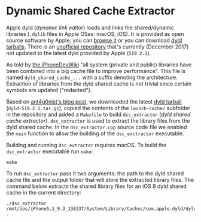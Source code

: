 # Dynamic Shared Cache Extractor

Apple dyld (*dynamic link editor*) loads and links the shared/dynamic libraries (`.dylib` files in Apple OSes: macOS, iOS). It is provided as open source software by Apple; you can [browse it](https://opensource.apple.com/source/dyld/) or you can download [dyld tarballs](https://opensource.apple.com/tarballs/dyld/). There is an [unofficial repository](https://github.com/opensource-apple/dyld) that's currently (December 2017) not updated to the latest dyld provided by Apple (`519.2.1`).

As told by [the iPhoneDevWiki](http://iphonedevwiki.net/index.php/Dyld_shared_cache) "all system (private and public) libraries have been combined into a big cache file to improve performance". This file is named `dyld_shared_cache_...` with a suffix denoting the architecture. Extraction of libraries from the dyld shared cache is not trivial since certain symbols are updated ("redacted").

Based on [ant4g0nist's blog post](http://ant4g0nist.blogspot.ro/2015/04/ios-shared-cache-extraction-to-solve.html), we downloaded the latest [dyld tarball](https://opensource.apple.com/tarballs/dyld/) (`dyld-519.2.1.tar.gz`), copied the contents of the `launch-cache/` subfolder in the repository and added a `Makefile` to build `dsc_extractor` (*dyld shared cache extractor*). `dsc_extractor` is used to extract the library files from the dyld shared cache. In the `dsc_extractor.cpp` source code file we enabled the `main` function to allow the building of the `dsc_exctractor` executable.

Building and running `dsc_extractor` requires macOS. To build the `dsc_extractor` executable run `make`:

```
make
```

To run `dsc_extractor` pass it two arguments: the path to the dyld shared cache file and the output folder that will store the extracted library files. The command below extracts the shared library files for an iOS 9 dyld shared cache in the current directory:

```
./dsc_extractor /mnt/ios/iPhone5,1_9.3_13E237/System/Library/Caches/com.apple.dyld/dyld_shared_cache_armv7s .
```
